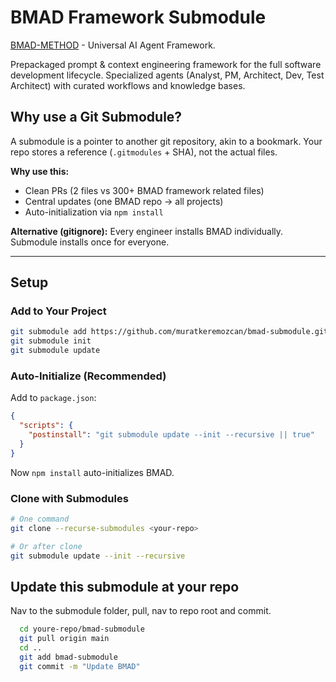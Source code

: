 # BMAD Framework Submodule

[BMAD-METHOD](https://github.com/bmad-code-org/BMAD-METHOD) - Universal AI Agent Framework.

Prepackaged prompt & context engineering framework for the full software development lifecycle. Specialized agents (Analyst, PM, Architect, Dev, Test Architect) with curated workflows and knowledge bases.

## Why use a Git Submodule?

A submodule is a pointer to another git repository, akin to a bookmark. Your repo stores a reference (`.gitmodules` + SHA), not the actual files.

**Why use this:**

- Clean PRs (2 files vs 300+ BMAD framework related files)
- Central updates (one BMAD repo → all projects)
- Auto-initialization via `npm install`

**Alternative (gitignore):** Every engineer installs BMAD individually. Submodule installs once for everyone.

---

## Setup

### Add to Your Project

```bash
git submodule add https://github.com/muratkeremozcan/bmad-submodule.git bmad-submodule
git submodule init
git submodule update
```

### Auto-Initialize (Recommended)

Add to `package.json`:

```json
{
  "scripts": {
    "postinstall": "git submodule update --init --recursive || true"
  }
}
```

Now `npm install` auto-initializes BMAD.

### Clone with Submodules

```bash
# One command
git clone --recurse-submodules <your-repo>

# Or after clone
git submodule update --init --recursive
```

## Update this submodule at your repo

Nav to the submodule folder, pull, nav to repo root and commit.

```bash
  cd youre-repo/bmad-submodule
  git pull origin main
  cd ..
  git add bmad-submodule
  git commit -m "Update BMAD" 
```
